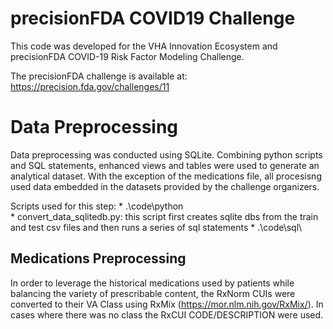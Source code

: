 # precisionFDA COVID19 Challenge 
This code was developed for the VHA Innovation Ecosystem and precisionFDA COVID-19 Risk Factor Modeling Challenge. 

The precisionFDA challenge is available at: https://precision.fda.gov/challenges/11

# Data Preprocessing
Data preprocessing was conducted using SQLite. Combining python scripts and SQL statements, enhanced views and tables were used to generate an analytical dataset. With the exception of the medications file, all procesisng used data embedded in the datasets provided by the challenge organizers. 

Scripts used for this step:
	* .\code\python\
		* convert_data_sqlitedb.py: this script first creates sqlite dbs from the train and test csv files and then runs a series of sql statements
	* .\code\sql\

## Medications Preprocessing
In order to leverage the historical medications used by patients while balancing the variety of prescribable content, the RxNorm CUIs were converted to their VA Class using RxMix (https://mor.nlm.nih.gov/RxMix/). In cases where there was no class the RxCUI CODE/DESCRIPTION were used.
